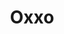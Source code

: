 ---
title: "Oxxo"
url: /tijuana/oxxo-boulevard-general-rodolfo-sanchez-taboada-2/
shop: Lebensmittel
---